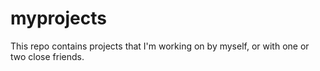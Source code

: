 # myprojects
This repo contains projects that I'm working on by myself, or with one or two close friends.
